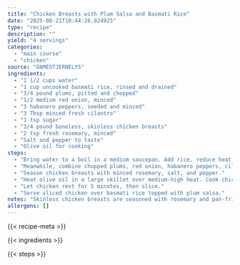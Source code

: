 ```yaml
---
title: "Chicken Breasts with Plum Salsa and Basmati Rice"
date: "2025-08-21T10:44:26.924925"
type: "recipe"
description: ""
yield: "4 servings"
categories:
  - "main course"
  - "chicken"
source: "DAMESTJERNELYS"
ingredients:
  - "1 1/2 cups water"
  - "1 cup uncooked basmati rice, rinsed and drained"
  - "3/4 pound plums, pitted and chopped"
  - "1/2 medium red onion, minced"
  - "3 habanero peppers, seeded and minced"
  - "3 Tbsp minced fresh cilantro"
  - "1 tsp sugar"
  - "3/4 pound boneless, skinless chicken breasts"
  - "2 tsp fresh rosemary, minced"
  - "Salt and pepper to taste"
  - "Olive oil for cooking"
steps:
  - "Bring water to a boil in a medium saucepan. Add rice, reduce heat to low, cover and simmer for 18-20 minutes until tender."
  - "Meanwhile, combine chopped plums, red onion, habanero peppers, cilantro, and sugar in a bowl to make the salsa. Set aside."
  - "Season chicken breasts with minced rosemary, salt, and pepper."
  - "Heat olive oil in a large skillet over medium-high heat. Cook chicken breasts until golden brown and cooked through, about 6-7 minutes per side."
  - "Let chicken rest for 5 minutes, then slice."
  - "Serve sliced chicken over basmati rice topped with plum salsa."
notes: "Skinless chicken breasts are seasoned with rosemary and pan-fried, then served over basmati rice with a unique, sweet and spicy plum and habanero salsa. Pair with green beans and toasted pine nuts."
allergens: []
---
```


{{< recipe-meta >}}

{{< ingredients >}}

{{< steps >}}
